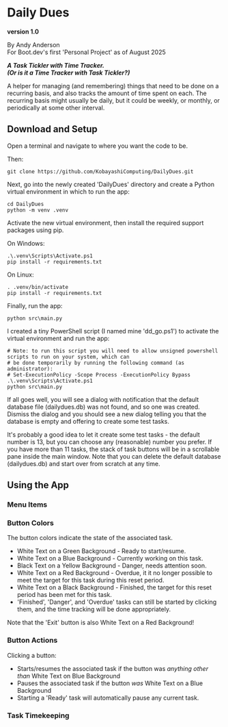 # Daily Dues
**version 1.0**

By Andy Anderson  
For Boot.dev's first 'Personal Project' as of August 2025  

***A Task Tickler with Time Tracker.***  
***(Or is it a Time Tracker with Task Tickler?)***

A helper for managing (and remembering) things that need to be done on a recurring basis, and also tracks the amount of time spent on each. The recurring basis might usually be daily, but it could be weekly, or monthly, or periodically at some other interval.

## Download and Setup
Open a terminal and navigate to where you want the code to be. 

Then:
```
git clone https://github.com/KobayashiComputing/DailyDues.git
```
Next, go into the newly created 'DailyDues' directory and create a Python virtual environment in which to run the app:
```
cd DailyDues
python -m venv .venv
```
Activate the new virtual environment, then install the required support packages using pip. 

On Windows:
```
.\.venv\Scripts\Activate.ps1
pip install -r requirements.txt
```
On Linux:
```
. .venv/bin/activate
pip install -r requirements.txt
```

Finally, run the app:
```
python src\main.py
```

I created a tiny PowerShell script (I named mine 'dd_go.ps1') to activate the virtual environment and run the app:
```
# Note: to run this script you will need to allow unsigned powershell scripts to run on your system, which can 
# be done temporarily by running the following command (as administrator):
# Set-ExecutionPolicy -Scope Process -ExecutionPolicy Bypass
.\.venv\Scripts\Activate.ps1
python src\main.py
```

If all goes well, you will see a dialog with notification that the default database file (dailydues.db) was not found, and so one was created. Dismiss the dialog and you should see a new dialog telling you that the database is empty and offering to create some test tasks. 

It's probably a good idea to let it create some test tasks - the default number is 13, but you can choose any (reasonable) number you prefer. If you have more than 11 tasks, the stack of task buttons will be in a scrollable pane inside the main window. Note that you can delete the default database (dailydues.db) and start over from scratch at any time.

## Using the App
### Menu Items
### Button Colors
The button colors indicate the state of the associated task. 
- White Text on a Green Background - Ready to start/resume.
- White Text on a Blue Background - Currently working on this task.
- Black Text on a Yellow Background - Danger, needs attention soon.
- White Text on a Red Background - Overdue, it it no longer possible to meet the target for this task during this reset period.
- White Text on a Black Background - Finished, the target for this reset period has been met for this task.
- 'Finished', 'Danger', and 'Overdue' tasks can still be started by clicking them, and the time tracking will be done appropriately.

Note that the 'Exit' button is also White Text on a Red Background!

### Button Actions
Clicking a button:
- Starts/resumes the associated task if the button was *anything other than* White Text on Blue Background
- Pauses the associated task if the button *was* White Text on a Blue Background
- Starting a 'Ready' task will automatically pause any current task. 

### Task Timekeeping
